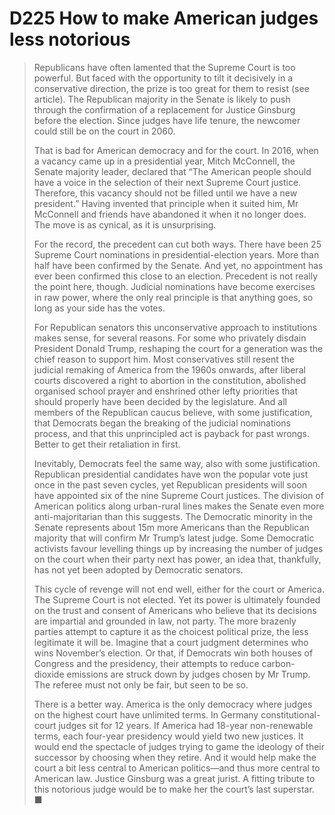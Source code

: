 # D225 How to make American judges less notorious
> Republicans have often lamented that the Supreme Court is too powerful. But faced with the opportunity to tilt it decisively in a conservative direction, the prize is too great for them to resist (see article). The Republican majority in the Senate is likely to push through the confirmation of a replacement for Justice Ginsburg before the election. Since judges have life tenure, the newcomer could still be on the court in 2060.
 > 
> That is bad for American democracy and for the court. In 2016, when a vacancy came up in a presidential year, Mitch McConnell, the Senate majority leader, declared that “The American people should have a voice in the selection of their next Supreme Court justice. Therefore, this vacancy should not be filled until we have a new president.” Having invented that principle when it suited him, Mr McConnell and friends have abandoned it when it no longer does. The move is as cynical, as it is unsurprising.
 > 
> For the record, the precedent can cut both ways. There have been 25 Supreme Court nominations in presidential-election years. More than half have been confirmed by the Senate. And yet, no appointment has ever been confirmed this close to an election. Precedent is not really the point here, though. Judicial nominations have become exercises in raw power, where the only real principle is that anything goes, so long as your side has the votes.
 > 
> For Republican senators this unconservative approach to institutions makes sense, for several reasons. For some who privately disdain President Donald Trump, reshaping the court for a generation was the chief reason to support him. Most conservatives still resent the judicial remaking of America from the 1960s onwards, after liberal courts discovered a right to abortion in the constitution, abolished organised school prayer and enshrined other lefty priorities that should properly have been decided by the legislature. And all members of the Republican caucus believe, with some justification, that Democrats began the breaking of the judicial nominations process, and that this unprincipled act is payback for past wrongs. Better to get their retaliation in first.
 > 
> Inevitably, Democrats feel the same way, also with some justification. Republican presidential candidates have won the popular vote just once in the past seven cycles, yet Republican presidents will soon have appointed six of the nine Supreme Court justices. The division of American politics along urban-rural lines makes the Senate even more anti-majoritarian than this suggests. The Democratic minority in the Senate represents about 15m more Americans than the Republican majority that will confirm Mr Trump’s latest judge. Some Democratic activists favour levelling things up by increasing the number of judges on the court when their party next has power, an idea that, thankfully, has not yet been adopted by Democratic senators.
 > 
> This cycle of revenge will not end well, either for the court or America. The Supreme Court is not elected. Yet its power is ultimately founded on the trust and consent of Americans who believe that its decisions are impartial and grounded in law, not party. The more brazenly parties attempt to capture it as the choicest political prize, the less legitimate it will be. Imagine that a court judgment determines who wins November’s election. Or that, if Democrats win both houses of Congress and the presidency, their attempts to reduce carbon-dioxide emissions are struck down by judges chosen by Mr Trump. The referee must not only be fair, but seen to be so.
 > 
> There is a better way. America is the only democracy where judges on the highest court have unlimited terms. In Germany constitutional-court judges sit for 12 years. If America had 18-year non-renewable terms, each four-year presidency would yield two new justices. It would end the spectacle of judges trying to game the ideology of their successor by choosing when they retire. And it would help make the court a bit less central to American politics—and thus more central to American law. Justice Ginsburg was a great jurist. A fitting tribute to this notorious judge would be to make her the court’s last superstar. ■
 > 

